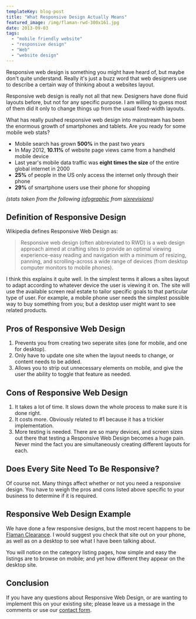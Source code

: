 ```yaml
---
templateKey: blog-post
title: "What Responsive Design Actually Means"
featured_image: /img/flaman-rwd-300x161.jpg
date: 2013-09-03
tags:
  - "mobile friendly website"
  - "responsive design"
  - "Web"
  - "website design"
---
```


Responsive web design is something you might have heard of, but maybe don't quite understand.  Really it's just a buzz word that web designers use to describe a certain way of thinking about a websites layout.

Responsive web design is really not all that new.  Designers have done fluid layouts before, but not for any specific purpose.  I am willing to guess most of them did it only to change things up from the usual fixed-width layouts.

What has really pushed responsive web design into mainstream has been the enormous growth of smartphones and tablets.  Are you ready for some mobile web stats?

*   Mobile search has grown **500%** in the past two years
*   In May 2012, **10.11%** of website page views came from a handheld mobile device
*   Last year's mobile data traffic was **eight times the size** of the entire global internet in 2000
*   **25%** of people in the US only access the internet only through their phone
*   **29%** of smartphone users use their phone for shopping

_(stats taken from the following [infographic](http://sixrevisions.com/infographs/mobile-internet-infographic/) from [sixrevisions](http://sixrevisions.com))_

Definition of Responsive Design
-------------------------------

Wikipedia defines Responsive Web Design as:

> Responsive web design (often abbreviated to RWD) is a web design approach aimed at crafting sites to provide an optimal viewing experience-easy reading and navigation with a minimum of resizing, panning, and scrolling-across a wide range of devices (from desktop computer monitors to mobile phones).

I think this explains it quite well.  In the simplest terms it allows a sites layout to adapt according to whatever device the user is viewing it on.  The site will use the available screen real estate to tailor specific goals to that particular type of user.  For example, a mobile phone user needs the simplest possible way to buy something from you; but a desktop user might want to see related products.

Pros of Responsive Web Design
-----------------------------

1.  Prevents you from creating two seperate sites (one for mobile, and one for desktop).
2.  Only have to update one site when the layout needs to change, or content needs to be added.
3.  Allows you to strip out unnecessary elements on mobile, and give the user the ability to toggle that feature as needed.

Cons of Responsive Web Design
-----------------------------

1.  It takes a lot of time.  It slows down the whole process to make sure it is done right.
2.  It costs more.  Obviously related to #1 because it has a trickier implementation.
3.  More testing is needed.  There are so many devices, and screen sizes out there that testing a Responsive Web Design becomes a huge pain.  Never mind the fact you are simultaneously creating different layouts for each.

Does Every Site Need To Be Responsive?
--------------------------------------

Of course not.  Many things affect whether or not you need a responsive design.  You have to weigh the pros and cons listed above specific to your business to determine if it is required.

Responsive Web Design Example
-----------------------------

We have done a few responsive designs, but the most recent happens to be [Flaman Clearance](http://flaman.com/clearance).  I would suggest you check that site out on your phone, as well as on a desktop to see what I have been talking about.

You will notice on the category listing pages, how simple and easy the listings are to browse on mobile; and yet how different they appear on the desktop site.

Conclusion
----------

If you have any questions about Responsive Web Design, or are wanting to implement this on your existing site; please leave us a message in the comments or use our [contact form](https://graphicintuitions.com/get-in-touch/).